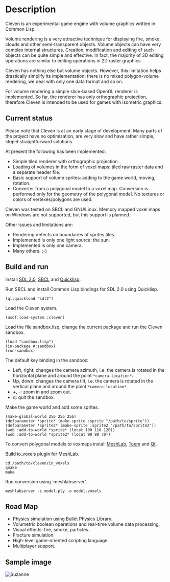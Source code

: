 Description
===========

Cleven is an experimental game engine with volume graphics written in
Common Lisp.

Volume rendering is a very attractive technique for displaying fire,
smoke, clouds and other semi-transparent objects.  Volume objects can
have very complex internal structures.  Creation, modification and
editing of such objects can be quite simple and effective.  In fact,
the majority of 3D editing operations are similar to editing
operations in 2D raster graphics.

Cleven has nothing else but volume objects.  However, this limitation
helps drastically simplify its implementation: there is no mixed
polygon-volume rendering, we deal with only one data format and so on.

For volume rendering a simple slice-based OpenGL renderer is
implemented.  So far, the renderer has only orthographic projection,
therefore Cleven is intended to be used for games with isometric
graphics.

Current status
--------------

Please note that Cleven is at an early stage of development.  Many parts of
the project have no optimization, are very slow and have rather simple,
<del>stupid</del> straightforward solutions.

At present the following has been implemented:

 - Simple tiled renderer with orthographic projection.
 - Loading of volumes in the form of voxel maps: tiled raw raster
   data and a separate header file.
 - Basic support of volume sprites: adding to the game world, moving,
   rotation.
 - Converter from a polygonal model to a voxel map.  Conversion
   is performed only for the geometry of the polygonal model.  No textures or
   colors of vertexes/polygons are used.

Cleven was tested on SBCL and GNU/Linux.  Memory mapped voxel maps on
Windows are not supported, but this support is planned.

Other issues and limitations are:

 - Rendering defects on boundaries of sprites tiles.
 - Implemented is only one light source: the sun.
 - Implemented is only one camera.
 - Many others. ;-)

Build and run
-------------

Install [SDL 2.0](http://www.libsdl.org/),
[SBCL](http://www.sbcl.org/) and
[Quicklisp](http://www.quicklisp.org/).

Run SBCL and install Common Lisp bindings for SDL 2.0 using Quicklisp.

```Lisp
(ql:quickload "sdl2")
```

Load the Cleven system.

```Lisp
(asdf:load-system :cleven)
```

Load the file sandbox.lisp, change the current package and run the
Cleven sandbox.

```Lisp
(load "sandbox.lisp")
(in-package #:sandbox)
(run-sandbox)
```

The default key binding in the sandbox:

 - Left, right: changes the camera azimuth, i.e. the camera is rotated
   in the horizontal plane and around the point `*camera-location*`.
 - Up, down: changes the camera tilt, i.e. the camera is rotated in
   the vertical plane and around the point `*camera-location*`.
 - +, -: zoom in and zoom out.
 - q: quit the sandbox.

Make the game world and add some sprites.

```Lisp
(make-global-world 256 256 256)
(defparameter *sprite* (make-sprite :sprite "/path/to/sprite"))
(defparameter *sprite2* (make-sprite :sprite2 "/path/to/sprite2"))
(wob :add-to-world *sprite* (locat 100 110 120))
(wob :add-to-world *sprite2* (locat 90 80 70))
```

To convert polygonal models to voxmaps install
[MeshLab](http://www.meshlab.org/),
[Teem](http://teem.sourceforge.net/) and [Qt](https://www.qt.io/).

Build io_voxels plugin for MeshLab.

```
cd /path/to/cleven/io_voxels
qmake
make
```

Run conversion using `meshlabserver'.

```
meshlabserver -i model.ply -o model.voxels
```

Road Map
--------

 - Physics simulation using Bullet Physics Library.
 - Volumetric boolean operations and real-time volume data processing.
 - Visual effects: fire, smoke, particles.
 - Fracture simulation.
 - High-level game-oriented scripting language.
 - Multiplayer support.

Sample image
------------

![Suzanne](https://github.com/afainer/cleven/blob/master/suzanne.png)
